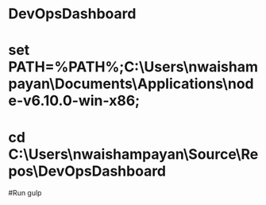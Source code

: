# DevOpsDashboard


# set PATH=%PATH%;C:\Users\nwaishampayan\Documents\Applications\node-v6.10.0-win-x86;

# cd C:\Users\nwaishampayan\Source\Repos\DevOpsDashboard

#Run gulp